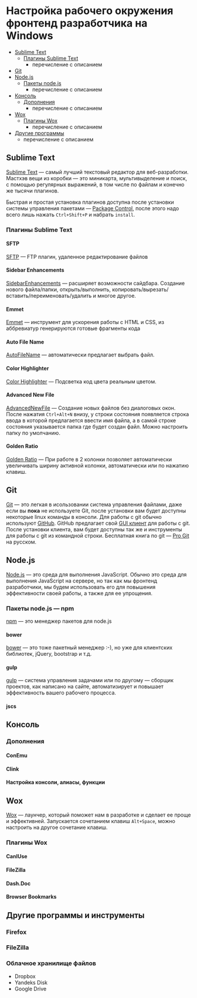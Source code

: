 # Настройка рабочего окружения фронтенд разработчика на Windows

- [Sublime Text](#sublime-text)
  - [Плагины Sublime Text](#%D0%9F%D0%BB%D0%B0%D0%B3%D0%B8%D0%BD%D1%8B-sublime-text)
    - перечисление с описанием
- [Git](#git)
- [Node.js](#nodejs)
  - [Пакеты node.js](#%D0%9F%D0%B0%D0%BA%D0%B5%D1%82%D1%8B-nodejs)
    - перечисление с описанием
- [Консоль](#%D0%9A%D0%BE%D0%BD%D1%81%D0%BE%D0%BB%D1%8C)
  - [Дополнения](#%D0%94%D0%BE%D0%BF%D0%BE%D0%BB%D0%BD%D0%B5%D0%BD%D0%B8%D1%8F)
    - перечисление с описанием
- [Wox](#wox)
  - [Плагины Wox](#%D0%9F%D0%BB%D0%B0%D0%B3%D0%B8%D0%BD%D1%8B-wox)
    - перечисление с описанием
- [Другие программы](#%D0%94%D1%80%D1%83%D0%B3%D0%B8%D0%B5-%D0%BF%D1%80%D0%BE%D0%B3%D1%80%D0%B0%D0%BC%D0%BC%D1%8B)
  - перечисление с описанием

## Sublime Text

[Sublime Text](http://www.sublimetext.com/3) — самый лучший текстовый редактор для веб-разработки. Мастхэв вещи из коробки — это миникарта, мультивыделение и поиск, с помощью регулярных выражений, в том числе по файлам и конечно же тысячи плагинов.

Быстрая и простая установка плагинов доступна после установки системы управления пакетами — [Package Control](https://packagecontrol.io/), после этого надо всего лишь нажать `Ctrl+Shift+P` и набрать `install`.

### Плагины Sublime Text

#### SFTP

[SFTP](https://packagecontrol.io/packages/SFTP) — FTP плагин, удаленное редактирование файлов

#### Sidebar Enhancements

[SidebarEnhancements](https://packagecontrol.io/packages/SideBarEnhancements) — расширяет возможности сайдбара. Создание нового файла/папки, открыть/выполнить, копировать/вырезать/вставить/переименовать/удалить и многое другое. 

#### Emmet

[Emmet](https://packagecontrol.io/packages/Emmet) — инструмент для ускорения работы с HTML и CSS, из аббревиатур генерируются готовые фрагменты кода

#### Auto File Name

[AutoFileName](https://packagecontrol.io/packages/AutoFileName) — автоматически предлагает выбрать файл.

#### Color Highlighter

[Color Highlighter](https://packagecontrol.io/packages/Color%20Highlighter) — Подсветка код цвета реальным цветом.

#### Advanced New File 

[AdvancedNewFile](https://packagecontrol.io/packages/AdvancedNewFile) — Создание новых файлов без диалоговых окон. После нажатия `Ctrl+Alt+N` внизу, у строки состояния появляется строка ввода в которой предлагается ввести имя файла, а в самой строке состояния указывается папка где будет создан файл. Можно настроить папку по умолчанию.

#### Golden Ratio

[Golden Ratio](https://packagecontrol.io/packages/GoldenRatio) — При работе в 2 колонки позволяет автоматически увеличивать ширину активной колонки, автоматически или по нажатию клавиш.

## Git

[Git](https://ru.wikipedia.org/wiki/Git) — это легкая в исользовании система управления файлами, даже если вы **пока** не используете Git, после установки вам будет доступны некоторые linux команды в консоли. Для работы с git обычно используют [GitHub](http://github.com). GitHub предлагает свой [GUI клиент](https://windows.github.com/) для работы с git. После установки клиента, вам будет доступны так же и инструменты для работы с git из командной строки. Бесплатная книга по git — [Pro Git](http://git-scm.com/book/ru/v2) на русском.

## Node.js

[Node.js](https://nodejs.org) — это среда для выполнения JavaScript. Обычно это среда для выполнения JavaScript на сервере, но так как мы фронтенд разработчики, мы будем использовать его для повышения эффективности своей работы, а также для ее упрощения.

### Пакеты node.js — npm

[npm](http://npmjs.com) — это менеджер пакетов для node.js

#### bower

[bower](http://bower.io) — это тоже пакетный менеджер :-), но уже для клиентских библиотек, jQuery, bootstrap и т.д. 

#### gulp

[gulp](http://gulpjs.com/) — система управления задачами или по другому — сборщик проектов, как написано на сайте, автоматизирует и повышает эффективность вашего рабочего процесса. 

#### jscs

## Консоль
### Дополнения
#### ConEmu
#### Clink
#### Настройка консоли, алиасы, функции

## Wox

[Wox](http://getwox.com) — лаунчер, который поможет нам в разработке и сделает ее проще и эффективней. Запускается сочетанием клавиш `Alt+Space`, можно настроить на другое сочетание клавиш.

### Плагины Wox

#### CanIUse
#### FileZilla
#### Dash.Doc
#### Browser Bookmarks

## Другие программы и инструменты
### Firefox
### FileZilla
### Облачное хранилище файлов
* Dropbox
* Yandeks Disk
* Google Drive
